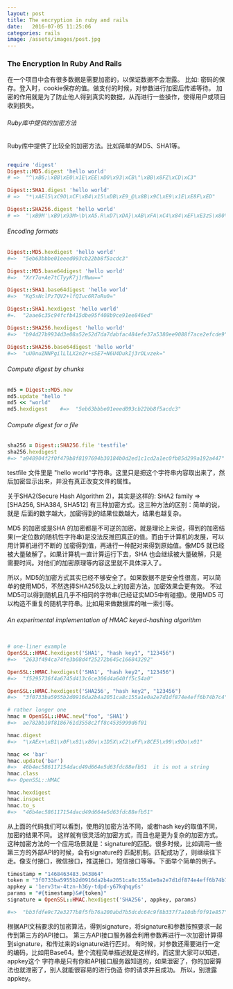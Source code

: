 ```yaml
---
layout: post
title: The encryption in ruby and rails
date:   2016-07-05 11:25:06
categories: rails
image: /assets/images/post.jpg
---
```


### The Encryption In Ruby And Rails
在一个项目中会有很多数据是需要加密的，以保证数据不会泄露。
比如: 密码的保存。登入时，cookie保存的值。做支付的时候，对参数进行加密后传递等待。
加密的作用就是为了防止他人得到真实的数据，从而进行一些操作，使得用户或项目收到损失。

###### Ruby库中提供的加密方法
Ruby库中提供了比较全的加密方法。比如简单的MD5、SHA1等。

```ruby

require 'digest'
Digest::MD5.digest 'hello world'
# =>  "^\xB6;\xBB\xE0\x1E\xEE\xD0\x93\xCB\"\xBB\x8FZ\xCD\xC3"

Digest::SHA1.digest 'hello world'
# =>  "*\xAEl5\xC9O\xCF\xB4\x15\xDB\xE9_@\x8B\x9C\xE9\x1E\xE8F\xED"

Digest::SHA256.digest 'hello world'
# =>  "\xB9M'\xB9\x93M>\b\xA5.R\xD7\xDA}\xAB\xFA\xC4\x84\xEF\xE3zS\x80\xEE\x90\x88\xF7\xAC\xE2\xEF\xCD\xE9"

```

###### Encoding formats
```ruby
Digest::MD5.hexdigest 'hello world'
#=>  "5eb63bbbe01eeed093cb22bb8f5acdc3"

Digest::MD5.base64digest 'hello world'
#=>  "XrY7u+Ae7tCTyyK7j1rNww=="

Digest::SHA1.base64digest 'hello world'
#=>  "Kq5sNclPz7QV2+lfQIuc6R7oRu0="

Digest::SHA1.hexdigest 'hello world'
#=.  "2aae6c35c94fcfb415dbe95f408b9ce91ee846ed"

Digest::SHA256.hexdigest 'hello world'
#=>  "b94d27b9934d3e08a52e52d7da7dabfac484efe37a5380ee9088f7ace2efcde9"

Digest::SHA256.base64digest 'hello world'
#=>  "uU0nuZNNPgilLlLX2n2r+sSE7+N6U4DukIj3rOLvzek="
```

###### Compute digest by chunks

```ruby
md5 = Digest::MD5.new
md5.update "hello "
md5 << "world"
md5.hexdigest    #=>  "5eb63bbbe01eeed093cb22bb8f5acdc3"
```

###### Compute digest for a file

```ruby
sha256 = Digest::SHA256.file 'testfile'
sha256.hexdigest
#=> "a948904f2f0f479b8f8197694b30184b0d2ed1c1cd2a1ec0fb85d299a192a447"
```

testfile 文件里是 "hello world"字符串。这里只是把这个字符串内容取出来了，然后加密显示出来，并没有真正改变文件的属性。

关于SHA2(Secure Hash Algorithm 2)，其实是这样的: SHA2 family => [SHA256, SHA384, SHA512] 有三种加密方式。这三种方法的区别：简单的说，就是
后面的数字越大，加密得到的结果位数越大，结果也越复杂。

MD5 的加密或是SHA 的加密都是不可逆的加密。就是理论上来说，得到的加密结果(一定位数的随机性字符串)是没法反推回真正的值。而由于计算机的发展，可以用计算机进行不断的
加密得到值，再进行一种配对来得到原始值。像MD5 就已经被大量破解了。如果计算机一直计算运行下去，SHA 也会继续被大量破解，只是需要时间。对他们的加密原理等内容这里就不具体深入了。

所以，MD5的加密方式其实已经不够安全了。如果数据不是安全性很高，可以简单的使用MD5，不然选择SHA256及以上的加密方法，加密效果会更有效。
不过MD5可以得到随机且几乎不相同的字符串(已经证实MD5中有碰撞)。使用MD5 可以构造不重复的随机字符串。比如用来做数据库的唯一索引等。

###### An experimental implementation of HMAC keyed-hashing algorithm

```ruby

# one-liner example
OpenSSL::HMAC.hexdigest('SHA1', "hash key1", "123456")
#=>  "2633f494ca74fe3b08d4f25272b645c166843292"

OpenSSL::HMAC.hexdigest('SHA1', "hash key2", "123456")
#=>  "f5295736f4a6745d413c6ce306d4a640ff5c54a0"

OpenSSL::HMAC.hexdigest('SHA256', "hash key2", "123456")
#=>  "3f0733ba5955b2d0916da2b4a2051ca8c155a1e0a2e7d1df874e4eff6b74b7c4"

# rather longer one
hmac = OpenSSL::HMAC.new("foo", 'SHA1')
#=>  ae782bb10f8186761d3558c2ff8c4535999d6f01

hmac.digest
#=>  "\xAEx+\xB1\x0F\x81\x86v\x1D5X\xC2\xFF\x8CE5\x99\x9Do\x01"

hmac << 'bar'
hmac.update('bar')
#=>  46b4ec586117154dacd49d664e5d63fdc88efb51  it is not a string
hmac.class
#=> OpenSSL::HMAC

hmac.hexdigest
hmac.inspect
hmac.to_s
#=>  "46b4ec586117154dacd49d664e5d63fdc88efb51"
```

从上面的代码我们可以看到，使用的加密方法不同，或者hash key的取值不同，加密的结果不同。
这样就有很灵活的加密方式，而且也是更为复杂的加密方式。
这种加密方法的一个应用场景就是：signature的匹配。很多时候，比如调用一些第三方的外部API的时候，会有signature的
匹配机制。匹配成功了，则继续往下走。像支付接口，微信接口，推送接口，短信接口等等。下面举个简单的例子。

```ruby
timestamp = "1468463483.943864"
token = "3f0733ba5955b2d0916da2b4a2051ca8c155a1e0a2e7d1df874e4eff6b74b7c4"
appkey = '1erv3tw-4tzn-h36y-tdpd-y67kqhqy6s'
params = "#{timestamp}&#{token}"
signature = OpenSSL::HMAC.hexdigest('SHA256', appkey, params)

#=>  "bb3fdfe9c72e3277b8f5fb76a200abd7b5dcdc64c9f8b337f7a10dbf0f91e857"
```

根据API文档要求的加密算法，得到signature，将signature和参数按照要求一起传到第三方的API接口。
第三方API接口服务器会利用参数再进行一次加密计算得到signature，和传过来的signature进行匹对。
有时候，对参数还需要进行一定的编码，比如用Base64。整个流程简单描述就是这样的。而这里大家可以知道，appkey这个
字符串是只有你和API接口服务器知道的，如果泄密了，你的加密算法也就泄密了，别人就能很容易的进行伪造
你的请求并且成功。 所以，别泄露appkey。





































